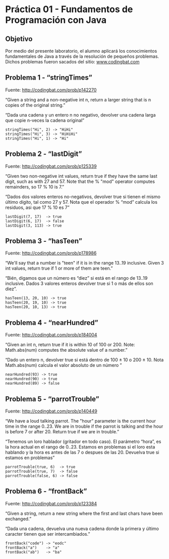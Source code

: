 # Práctica 01 - Fundamentos de Programación con Java

## Objetivo
Por medio del presente laboratorio, el alumno aplicará los conocimientos fundamentales de Java a través de la resolución de pequeños problemas.
Dichos problemas fueron sacados del sitio: www.codingbat.com

## Problema 1 - “stringTimes”
Fuente: http://codingbat.com/prob/p142270

“Given a string and a non-negative int n, return a larger string
that is n copies of the original string.”

“Dada una cadena y un entero n no negativo, devolver una cadena
larga que copie n-veces la cadena original”

```
stringTimes("Hi", 2) -> "HiHi"
stringTimes("Hi", 3) -> "HiHiHi"
stringTimes("Hi", 1) -> "Hi"
```

## Problema 2 - “lastDigit”
Fuente: http://codingbat.com/prob/p125339

“Given two non-negative int values, return true if they have the
same last digit, such as with 27 and 57. Note that the % "mod"
operator computes remainders, so 17 % 10 is 7.”

“Dados dos valores enteros no-negativos, devolver true si tienen
el mismo último dígito, tal como 27 y 57. Nota que el operador %
“mod” calcula los residuos, asi que 17 % 10 es 7”

```
lastDigit(7, 17)  -> true
lastDigit(6, 17)  -> false
lastDigit(3, 113) -> true
```

## Problema 3 - “hasTeen”
Fuente: http://codingbat.com/prob/p178986

“We'll say that a number is "teen" if it is in the range 13..19
inclusive. Given 3 int values, return true if 1 or more of them
are teen.”

“Bién, digamos que un número es “diez” si está en el rango de
13..19 inclusive. Dados 3 valores enteros devolver true si 1 o
más de ellos son diez”.

```
hasTeen(13, 20, 10) -> true
hasTeen(20, 19, 10) -> true
hasTeen(20, 10, 13) -> true
```

## Problema 4 - “nearHundred”
Fuente: http://codingbat.com/prob/p184004

“Given an int n, return true if it is within 10 of 100 or 200.
Note: Math.abs(num) computes the absolute value of a number.”

“Dado un entero n, devolver true si está dentro de 100 ± 10 o 200 ± 10. Nota Math.abs(num) calcula el valor absoluto de un número ”

```
nearHundred(93) -> true
nearHundred(90) -> true
nearHundred(89) -> false
```

## Problema 5 - “parrotTrouble”
Fuente: http://codingbat.com/prob/p140449

“We have a loud talking parrot. The "hour" parameter is the
current hour time in the range 0..23. We are in trouble if the
parrot is talking and the hour is before 7 or after 20. Return
true if we are in trouble.”

“Tenemos un loro hablador (gritador en todo caso). El parámetro
“hora”, es la hora actual en el rango de 0..23. Estamos en
problemas si el loro esta hablando y la hora es antes de las 7 o
despues de las 20. Devuelva true si estamos en problemas”

```
parrotTrouble(true, 6)  -> true
parrotTrouble(true, 7)  -> false
parrotTrouble(false, 6) -> false
```

## Problema 6 - “frontBack”
Fuente: http://codingbat.com/prob/p123384

“Given a string, return a new string where the first and last
chars have been exchanged.”

“Dada una cadena, devuelva una nueva cadena donde la primera y
último caracter tienen que ser intercambiados.”

```
frontBack("code") -> "eodc"
frontBack("a")    -> "a"
frontBack("ab")   -> "ba"
```
